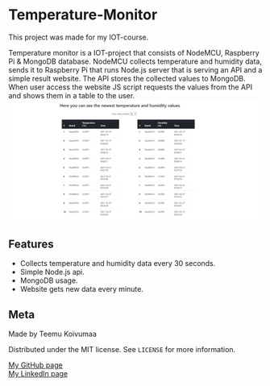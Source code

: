 # Temperature-Monitor

This project was made for my IOT-course.<br/>

Temperature monitor is a IOT-project that consists of NodeMCU, Raspberry Pi & MongoDB database. NodeMCU collects temperature and humidity data, sends it to Raspberry Pi that runs Node.js server that is serving an API and a simple result website. The API stores the collected values to MongoDB. When user access the website JS script requests the values from the API and shows them in a table to the user.
![Monitor](/images/websiteView.png)

## Features

- Collects temperature and humidity data every 30 seconds.
- Simple Node.js api.
- MongoDB usage.
- Website gets new data every minute.

## Meta

Made by Teemu Koivumaa

Distributed under the MIT license. See ``LICENSE`` for more information.

[My GitHub page](https://github.com/Teemukoivumaa) <br />
[My LinkedIn page](https://www.linkedin.com/in/teemukoivumaa)

